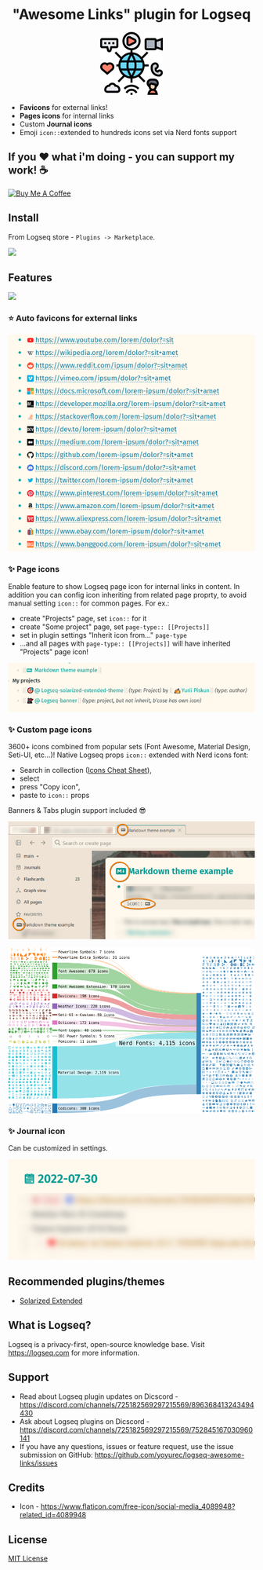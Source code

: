 <h1 align="center">"Awesome Links" plugin for Logseq</h1>
<p align="center">
    <a href="https://github.com/yoyurec/logseq-awesome-links">
        <img src="icon.png" alt="logo" width="128" height="128" />
    </a>
</p>

* **Favicons** for external links!
* **Pages icons** for internal links
* Custom **Journal icons**
* Emoji `icon::`extended to hundreds icons set via Nerd fonts support


## If you ❤ what i'm doing - you can support my work! ☕
<a href="https://www.buymeacoffee.com/yoyurec" target="_blank"><img src="https://cdn.buymeacoffee.com/buttons/v2/default-yellow.png" alt="Buy Me A Coffee" style="height: 50px !important;width: 178px !important;" ></a>

## Install
From Logseq store - `Plugins -> Marketplace`.

![](./screenshots/market.pn)

## Features
![](./screenshots/settings-features.png)



### ⭐ Auto favicons for external links

<img src="screenshots/favicons.png" width="640">

### ✨ Page icons

Enable feature to show Logseq page icon for internal links in content.
In addition you can config icon inheriting from related page proprty, to avoid manual setting `icon::` for common pages.
For ex.:
* create "Projects" page, set `icon::` for it
* create "Some project" page, set `page-type:: [[Projects]]`
* set in plugin settings "Inherit icon from..." `page-type`
* ...and all pages with `page-type:: [[Projects]]` will have inherited "Projects" page icon!

![Page icons](screenshots/page-icons.png)

### ✨ Custom page icons

3600+ icons combined from popular sets (Font Awesome, Material Design, Seti-UI, etc...)!
Native Logseq props `icon::` extended with Nerd icons font:
* Search in collection ([Icons Cheat Sheet](https://www.nerdfonts.com/cheat-sheet)),
* select
* press "Copy icon",
* paste to `icon::` props

Banners & Tabs plugin support included 😎

![Nerd icons](screenshots/nerd-icons.png)

![Nerd font](screenshots/nerd.png)

### ✨ Journal icon

Can be customized in settings.

![Journal icon](screenshots/journal-icon.png)

## Recommended plugins/themes
* [Solarized Extended](https://github.com/yoyurec/logseq-solarized-extended-theme)

## What is Logseq?
Logseq is a privacy-first, open-source knowledge base. Visit https://logseq.com for more information.

## Support
* Read about Logseq plugin updates on Dicscord - https://discord.com/channels/725182569297215569/896368413243494430
* Ask about Logseq plugins on Dicscord - https://discord.com/channels/725182569297215569/752845167030960141
* If you have any questions, issues or feature request, use the issue submission on GitHub: https://github.com/yoyurec/logseq-awesome-links/issues

## Credits
* Icon - https://www.flaticon.com/free-icon/social-media_4089948?related_id=4089948

## License

[MIT License](./LICENSE)

